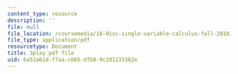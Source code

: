 ```yaml
---
content_type: resource
description: ''
file: null
file_location: /coursemedia/18-01sc-single-variable-calculus-fall-2010/6a51a61df7aac665dfb89c2d1231562e_Pd2xP5zDsRw.pdf
file_type: application/pdf
resourcetype: Document
title: 3play pdf file
uid: 6a51a61d-f7aa-c665-dfb8-9c2d1231562e
---
```

